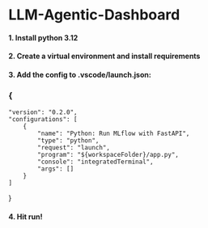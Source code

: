 # LLM-Agentic-Dashboard

#### 1. Install python 3.12
#### 2. Create a virtual environment and install requirements
#### 3. Add the config to .vscode/launch.json:
### {
    "version": "0.2.0",
    "configurations": [
        {
            "name": "Python: Run MLflow with FastAPI",
            "type": "python",
            "request": "launch",
            "program": "${workspaceFolder}/app.py",
            "console": "integratedTerminal",
            "args": []
        }
    ]
}
#### 4. Hit run!